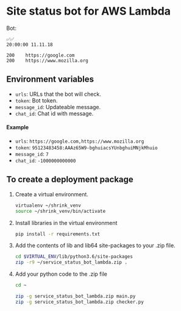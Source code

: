 # Site status bot for AWS Lambda

Bot:
```
✅✅
20:00:00 11.11.18

200    https://google.com
200    https://www.mozilla.org
```

## Environment variables
* `urls`: URLs that the bot will check.
* `token`: Bot token.
* `message_id`: Updateable message.
* `chat_id`: Chat id with message.

#### Example

* `urls`: `https://google.com,https://www.mozilla.org`
* `token`: `95123483458:AAAz65W9-bghuiacsYUnbghuiMNjkMhuio`
* `message_id`: `7`
* `chat_id`: `-1000000000000`

## To create a deployment package
1. Create a virtual environment.
    ```bash
    virtualenv ~/shrink_venv
    source ~/shrink_venv/bin/activate
    ```

1. Install libraries in the virtual environment
    ```bash
    pip install -r requirements.txt
    ```

1. Add the contents of lib and lib64 site-packages to your .zip file.
    ```bash
    cd $VIRTUAL_ENV/lib/python3.6/site-packages
    zip -r9 ~/service_status_bot_lambda.zip .
    ```
    
1. Add your python code to the .zip file
    ```bash
    cd ~
    
    zip -g service_status_bot_lambda.zip main.py
    zip -g service_status_bot_lambda.zip checker.py
    ```
